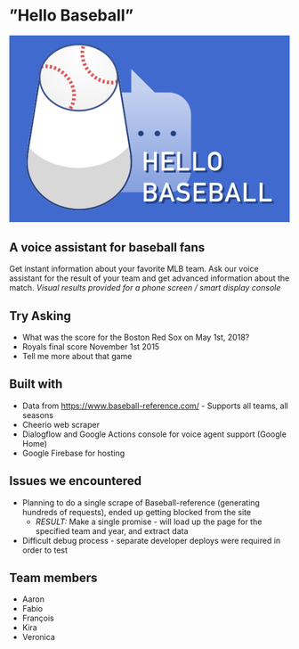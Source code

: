 # ”Hello Baseball”

<p align="center">
  <img src="logos/hello-baseball_3x2.png"/>
</p>

## A voice assistant for baseball fans

Get instant information about your favorite MLB team.
Ask our voice assistant for the result of your team and get advanced information about the match.
_Visual results provided for a phone screen / smart display console_

## Try Asking
* What was the score for the Boston Red Sox on May 1st, 2018?
* Royals final score November 1st 2015
* Tell me more about that game

## Built with
* Data from https://www.baseball-reference.com/ -  Supports all teams, all seasons
* Cheerio web scraper
* Dialogflow and Google Actions console for voice agent support (Google Home)
* Google Firebase for hosting

## Issues we encountered
* Planning to do a single scrape of Baseball-reference (generating hundreds of requests), ended up getting blocked from the site
  * *RESULT:* Make a single promise - will load up the page for the specified team and year, and extract data 
* Difficult debug process - separate developer deploys were required in order to test

## Team members
* Aaron
* Fabio
* François
* Kira
* Veronica

